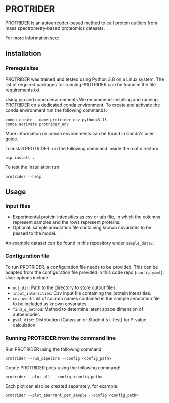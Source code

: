# PROTRIDER

PROTRIDER is an autoencoder-based method to call protein outliers from mass spectrometry-based proteomics datasets.

For more information see:

## Installation

### Prerequisites

PROTRIDER was trained and tested using Python 3.8 on a Linux system. The list of required packages for running PROTRIDER can be found in the file requirements.txt.

Using pip and conda environments
We recommend installing and running PROTRIDER on a dedicated conda environment. To create and activate the conda environment run the following commands:

```
conda create --name protrider_env python=3.13
conda activate protrider_env
```

More information on conda environments can be found in Conda's user guide.


To install PROTRIDER run the following command inside the root directory:

```
pip install .
```

To test the installation run 

```
protrider --help
```

## Usage

### Input files

- Experimental protein intensities as csv or tab file, in which the columns represent samples and the rows represent proteins.
- Optional: sample annotation file containing known covariates to be passed to the model.

An example dataset can be found in this repository under `sample_data/`. 

### Configuration file

To run PROTRIDER, a configuration file needs to be provided. This can be adapted from the configuration file provided in this code repo (`config.yaml`). User options include

- `out_dir`: Path to the directory to store output files.
- `input_intensities`: Csv input file containing the protein intensities.
- `cov_used`: List of column names contained in the sample annotation file to be included as known covariates.
- `find_q_method`: Method to determine latent space dimension of autoencoder.
- `pval_dist`: Distribution (Gaussian or Student's t-test) for P-value calculation.

### Running PROTRIDER from the command line

Run PROTRIDER using the following command: 

```
protrider --run_pipeline --config <config_path>
```
Create PROTRIDER plots using the following command:
```
protrider --plot_all --config <config_path>
```
Each plot can also be created separately, for example:
```
protrider --plot_aberrant_per_sample --config <config_path>
```
